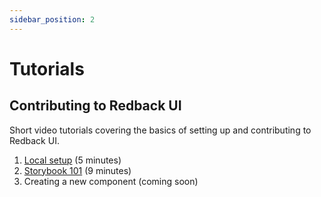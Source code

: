 ```yaml
---
sidebar_position: 2
---
```


# Tutorials

## Contributing to Redback UI 
Short video tutorials covering the basics of setting up and contributing to Redback UI.

1. [Local setup](https://www.loom.com/share/d77050ce968e4c3690f1760988318de3?sid=d2426caa-3dbf-4477-97a3-0e6beb4391d9) (5 minutes)
2. [Storybook 101](https://www.loom.com/share/527a2b3bec2d430b805dd35e273e9f27?sid=31f6d006-271c-40ff-8412-a792aa61e03e) (9 minutes)
3. Creating a new component (coming soon)
